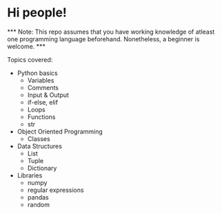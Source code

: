 # Hi people!

*** Note: This repo assumes that you have working knowledge of atleast one programming language beforehand.
Nonetheless, a beginner is welcome. ***

Topics covered:
* Python basics
    - Variables
    - Comments
    - Input & Output
    - if-else, elif
    - Loops
    - Functions
    - str
* Object Oriented Programming
    - Classes
* Data Structures
    - List
    - Tuple
    - Dictionary
* Libraries
    - numpy
    - regular expressions
    - pandas
    - random